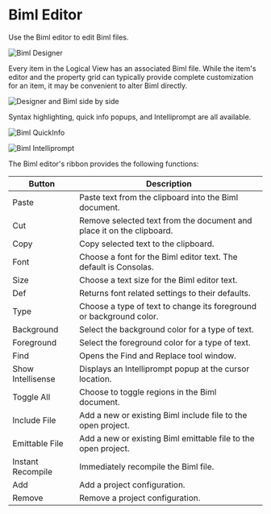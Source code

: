 # Biml Editor

Use the Biml editor to edit Biml files.

![Biml Designer](/img/bimlstudio/Biml1.png)

Every item in the Logical View has an associated Biml file. While the item's editor and the property grid can typically provide complete customization for an item, it may be convenient to alter Biml directly.

![Designer and Biml side by side](/img/bimlstudio/Biml2.png)

Syntax highlighting, quick info popups, and Intelliprompt are all available.

![Biml QuickInfo](/img/bimlstudio/Biml3.png)

![Biml Intelliprompt](/img/bimlstudio/Biml4.png)

The Biml editor's ribbon provides the following functions:

Button | Description
--- | ---
Paste | Paste text from the clipboard into the Biml document.
Cut | Remove selected text from the document and place it on the clipboard.
Copy | Copy selected text to the clipboard.
Font | Choose a font for the Biml editor text. The default is Consolas.
Size | Choose a text size for the Biml editor text.
Def | Returns font related settings to their defaults.
Type | Choose a type of text to change its foreground or background color.
Background | Select the background color for a type of text.
Foreground | Select the foreground color for a type of text.
Find | Opens the Find and Replace tool window.
Show Intellisense | Displays an Intelliprompt popup at the cursor location.
Toggle All | Choose to toggle regions in the Biml document.
Include File | Add a new or existing Biml include file to the open project.
Emittable File | Add a new or existing Biml emittable file to the open project.
Instant Recompile | Immediately recompile the Biml file.
Add | Add a project configuration.
Remove | Remove a project configuration.